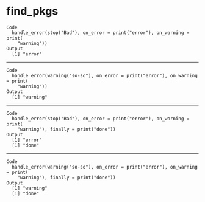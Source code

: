 # find_pkgs

    Code
      handle_error(stop("Bad"), on_error = print("error"), on_warning = print(
        "warning"))
    Output
      [1] "error"

---

    Code
      handle_error(warning("so-so"), on_error = print("error"), on_warning = print(
        "warning"))
    Output
      [1] "warning"

---

    Code
      handle_error(stop("Bad"), on_error = print("error"), on_warning = print(
        "warning"), finally = print("done"))
    Output
      [1] "error"
      [1] "done"

---

    Code
      handle_error(warning("so-so"), on_error = print("error"), on_warning = print(
        "warning"), finally = print("done"))
    Output
      [1] "warning"
      [1] "done"

